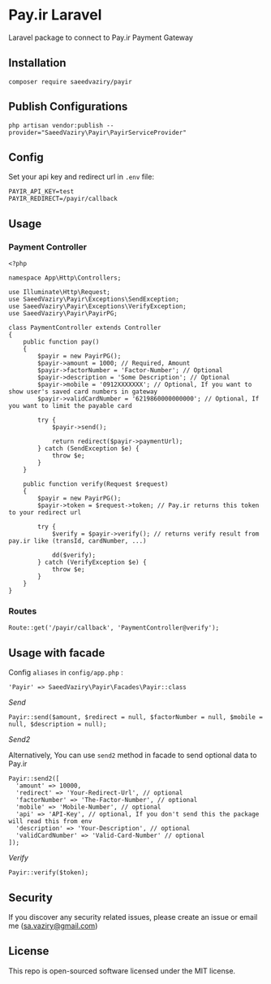 # Pay.ir Laravel

Laravel package to connect to Pay.ir Payment Gateway

## Installation

`composer require saeedvaziry/payir`

## Publish Configurations

`php artisan vendor:publish --provider="SaeedVaziry\Payir\PayirServiceProvider"`

## Config

Set your api key and redirect url in `.env` file:

    PAYIR_API_KEY=test
    PAYIR_REDIRECT=/payir/callback
    
## Usage

### Payment Controller

    <?php
    
    namespace App\Http\Controllers;
    
    use Illuminate\Http\Request;
    use SaeedVaziry\Payir\Exceptions\SendException;
    use SaeedVaziry\Payir\Exceptions\VerifyException;
    use SaeedVaziry\Payir\PayirPG;
    
    class PaymentController extends Controller
    {
        public function pay()
        {
            $payir = new PayirPG();
            $payir->amount = 1000; // Required, Amount
            $payir->factorNumber = 'Factor-Number'; // Optional
            $payir->description = 'Some Description'; // Optional
            $payir->mobile = '0912XXXXXXX'; // Optional, If you want to show user's saved card numbers in gateway
            $payir->validCardNumber = '6219860000000000'; // Optional, If you want to limit the payable card
    
            try {
                $payir->send();
    
                return redirect($payir->paymentUrl);
            } catch (SendException $e) {
                throw $e;
            }
        }
    
        public function verify(Request $request)
        {
            $payir = new PayirPG();
            $payir->token = $request->token; // Pay.ir returns this token to your redirect url
    
            try {
                $verify = $payir->verify(); // returns verify result from pay.ir like (transId, cardNumber, ...)
    
                dd($verify);
            } catch (VerifyException $e) {
                throw $e;
            }
        }
    }

### Routes

    Route::get('/payir/callback', 'PaymentController@verify');
    
## Usage with facade

Config `aliases` in `config/app.php` :

    'Payir' => SaeedVaziry\Payir\Facades\Payir::class
    
*Send*

    Payir::send($amount, $redirect = null, $factorNumber = null, $mobile = null, $description = null);
    
*Send2*

Alternatively, You can use `send2` method in facade to send optional data to Pay.ir

    Payir::send2([
      'amount' => 10000,
      'redirect' => 'Your-Redirect-Url', // optional
      'factorNumber' => 'The-Factor-Number', // optional
      'mobile' => 'Mobile-Number', // optional
      'api' => 'API-Key', // optional, If you don't send this the package will read this from env
      'description' => 'Your-Description', // optional
      'validCardNumber' => 'Valid-Card-Number' // optional
    ]);

*Verify*

    Payir::verify($token);

## Security

If you discover any security related issues, please create an issue or email me (sa.vaziry@gmail.com)
    
## License

This repo is open-sourced software licensed under the MIT license.
